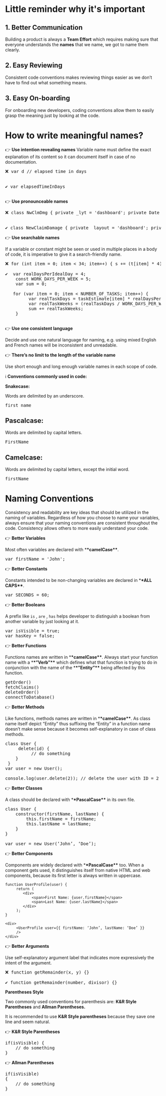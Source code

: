 # Little reminder why it's important

## 1. Better Communication

Building a product is always a **Team Effort** which requires making sure that everyone understands the **names** that we name, we got to name them clearly.

## 2. Easy Reviewing

Consistent code conventions makes reviewing things easier as we don’t have to find out what something means.

## 3. Easy On-boarding

For onboarding new developers, coding conventions allow them to easily grasp the meaning just by looking at the code.

# How to write meaningful names?

👉 **Use intention revealing names**
Variable name must define the exact explanation of its content so it can document itself in case of no documentation.

<pre>
❌ var d // elapsed time in days


✔️ var elapsedTimeInDays

</pre>

👉 **Use pronounceable names**

<pre>
❌ class NwClmDmg { private _lyt = 'dashboard'; private Date _modymdhms;}


✔️ class NewClaimDamage { private _layout = 'dashboard'; private Date _modificationTimestamp;}
</pre>

👉 **Use searchable names**

If a variable or constant might be seen or used in multiple places in a body of code, it is imperative to give it a search-friendly name.

<pre>
❌ for (int item = 0; item < 34; item++) { s += (t[item] * 4) / 5;}

✔️  var realDaysPerIdealDay = 4;
    const WORK_DAYS_PER_WEEK = 5;
    var sum = 0;

   for (var item = 0; item < NUMBER_OF_TASKS; item++) {
         var realTaskDays = taskEstimate[item] * realDaysPerIdealDay;
         var realTaskWeeks = (realTaskDays / WORK_DAYS_PER_WEEK);
         sum += realTaskWeeks;
    }

</pre>

👉 **Use one consistent language**

Decide and use one natural language for naming, e.g. using mixed English and French names will be inconsistent and unreadable.

👉 **There’s no limit to the length of the variable name**

Use short enough and long enough variable names in each scope of code.

:information_source: **Conventions commonly used in code:**

**Snakecase:**

Words are delimited by an underscore.

<pre>first_name</pre>

## **Pascalcase:**

Words are delimited by capital letters.

<pre>FirstName</pre>

## **Camelcase:**

Words are delimited by capital letters, except the initial word.

<pre>firstName
</pre>

# **Naming Conventions**

Consistency and readability are key ideas that should be utilized in the naming of variables. Regardless of how you choose to name your variables, always ensure that your naming conventions are consistent throughout the code. Consistency allows others to more easily understand your code.

👉 **Better Variables**

Most often variables are declared with \***\*camelCase\*\***.

<pre>
var firstName = 'John';
</pre>

👉 **Better Constants**

Constants intended to be non-changing variables are declared in \***\*ALL CAPS\*\***.

<pre>
var SECONDS = 60;
</pre>

👉 **Better Booleans**

A prefix like `is` , `are` , `has` helps developer to distinguish a boolean from another variable by just looking at it.

<pre>
var isVisible = true;
var hasKey = false;
</pre>

👉 **Better Functions**

Functions names are written in \***\*camelCase\*\***. Always start your function name with a \***\*”Verb”\*\*** which defines what that function is trying to do in conjunction with the name of the \***\*”Entity”\*\*** being affected by this function.

<pre>
getOrder()
fetchClaims()
deleteOrder()
connectToDatabase()
</pre>

👉 **Better Methods**

Like functions, methods names are written in \***\*camelCase\*\***. As class name itself depict “Entity” thus suffixing the “Entity” in a function name doesn’t make sense because it becomes self-explanatory in case of class methods.

<pre>
class User {
     delete(id) {
          // do something
    }
 }
var user = new User();

console.log(user.delete(2)); // delete the user with ID = 2
</pre>

👉 **Better Classes**

A class should be declared with \***\*PascalCase\*\*** in its own file.

<pre>
class User {
    constructor(firstName, lastName) {
        this.firstName = firstName;
        this.lastName = lastName;
    }
}

var user = new User(‘John’, ‘Doe’);
</pre>

👉 **Better Components**

Components are widely declared with \***\*PascalCase\*\*** too. When a component gets used, it distinguishes itself from native HTML and web components, because its first letter is always written in uppercase.

```
function UserProfile(user) {
     return (
        <div>
            <span>First Name: {user.firstName}</span>
            <span>Last Name: {user.lastName}</span>
        </div>
     );
}

<div>
     <UserProfile user={{ firstName: ‘John’, lastName: ‘Doe’ }}
     />
</div>
```

👉 **Better Arguments**

Use self-explanatory argument label that indicates more expressively the intent of the argument.

<pre>
❌ function getRemainder(x, y) {}

✔️ function getRemainder(number, divisor) {}
</pre>

**Parentheses Style**

Two commonly used conventions for parenthesis are: **K&R Style Parentheses** and **Allman Parentheses.**

It is recommended to use **K&R Style parentheses** because they save one line and seem natural.

👉 **K&R Style Parentheses**

<pre>
if(isVisible) {
    // do something
}
</pre>

👉 **Allman Parentheses**

<pre>
if(isVisible)
{
    // do something
}
</pre>